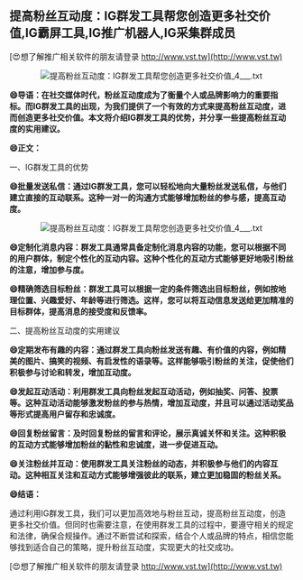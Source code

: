 ## **提高粉丝互动度：IG群发工具帮您创造更多社交价值,IG霸屏工具,IG推广机器人,IG采集群成员**

[😍想了解推广相关软件的朋友请登录 http://www.vst.tw](http://www.vst.tw)

 <center><img src="https://vst.tw/MP4/tuiguang/png/1.png" alt="提高粉丝互动度：IG群发工具帮您创造更多社交价值_4___.txt"></center>

**😄导语：在社交媒体时代，粉丝互动度成为了衡量个人或品牌影响力的重要指标。而IG群发工具的出现，为我们提供了一个有效的方式来提高粉丝互动度，进而创造更多社交价值。本文将介绍IG群发工具的优势，并分享一些提高粉丝互动度的实用建议。**

**😄正文：**

一、IG群发工具的优势

**😄批量发送私信：通过IG群发工具，您可以轻松地向大量粉丝发送私信，与他们建立直接的互动联系。这种一对一的沟通方式能够增加粉丝的参与感，提高互动度。**

 <center><img src="https://vst.tw/MP4/tuiguang/png/5.png" alt="提高粉丝互动度：IG群发工具帮您创造更多社交价值_4___.txt"></center>

**😄定制化消息内容：群发工具通常具备定制化消息内容的功能，您可以根据不同的用户群体，制定个性化的互动内容。这种个性化的互动方式能够更好地吸引粉丝的注意，增加参与度。**

**😄精确筛选目标粉丝：群发工具可以根据一定的条件筛选出目标粉丝，例如按地理位置、兴趣爱好、年龄等进行筛选。这样，您可以将互动信息发送给更加精准的目标群体，提高消息的接受度和反馈率。**

二、提高粉丝互动度的实用建议

**😄定期发布有趣的内容：通过群发工具向粉丝发送有趣、有价值的内容，例如精美的图片、搞笑的视频、有启发性的语录等。这样能够吸引粉丝的关注，促使他们积极参与讨论和转发，增加互动度。**

**😄发起互动活动：利用群发工具向粉丝发起互动活动，例如抽奖、问答、投票等。这种互动活动能够激发粉丝的参与热情，增加互动度，并且可以通过活动奖品等形式提高用户留存和忠诚度。**

**😄回复粉丝留言：及时回复粉丝的留言和评论，展示真诚关怀和关注。这种积极的互动方式能够增加粉丝的黏性和忠诚度，进一步促进互动。**

**😄关注粉丝并互动：使用群发工具关注粉丝的动态，并积极参与他们的内容互动。这种相互关注和互动方式能够增强彼此的联系，建立更加稳固的粉丝关系。**

**😄结语：**

通过利用IG群发工具，我们可以更加高效地与粉丝互动，提高粉丝互动度，创造更多社交价值。但同时也需要注意，在使用群发工具的过程中，要遵守相关的规定和法律，确保合规操作。通过不断尝试和探索，结合个人或品牌的特点，相信您能够找到适合自己的策略，提升粉丝互动度，实现更大的社交成功。

[😍想了解推广相关软件的朋友请登录 http://www.vst.tw](http://www.vst.tw)



